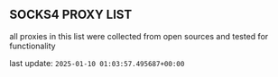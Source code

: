 ## SOCKS4 PROXY LIST

all proxies in this list were collected from open sources and tested for functionality

last update: `2025-01-10 01:03:57.495687+00:00`